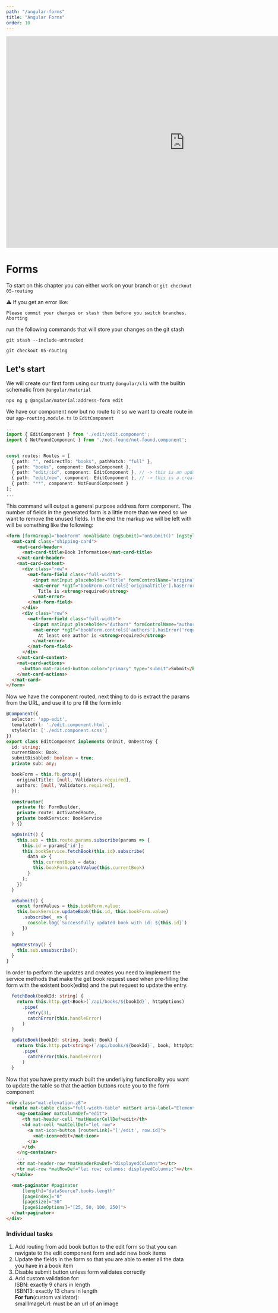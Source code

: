 ```yaml
---
path: "/angular-forms"
title: "Angular Forms"
order: 10
---
```


<iframe src="https://docs.google.com/presentation/d/16FG_sNi3Cmxi-nrJAXJm0mF6lp0uwm4ltubP47mGTyw/embed?start=false&loop=false&delayms=30000" frameborder="0" width="960" height="569" allowfullscreen="true" mozallowfullscreen="true" webkitallowfullscreen="true"></iframe>

# Forms


To start on this chapter you can either work on your branch or
`git checkout 05-routing`

⚠️  If you get an error like:

```shell
Please commit your changes or stash them before you switch branches.
Aborting
```

run the following commands that will store your changes on the git stash

`git stash --include-untracked`

`git checkout 05-routing`


## Let's start

We will create our first form using our trusty `@angular/cli` with the builtin schematic from `@angular/material`

`npx ng g @angular/material:address-form edit`

We have our component now but no route to it so we want to create route in our `app-routing.module.ts` to `EditComponent`

```typescript
...
import { EditComponent } from './edit/edit.component';
import { NotFoundComponent } from './not-found/not-found.component';


const routes: Routes = [
  { path: "", redirectTo: "books", pathMatch: "full" },
  { path: "books", component: BooksComponent },
  { path: "edit/:id", component: EditComponent }, // -> this is an update url with id in the url
  { path: "edit/new", component: EditComponent }, // -> this is a create url, id is 'new'
  { path: "**", component: NotFoundComponent }
];
...
```

This command will output a general purpose address form component. The number of fields in the generated form is a little more than we
need so we want to remove the unused fields. In the end the markup we will be left with will be something like the following:

```html
<form [formGroup]="bookForm" novalidate (ngSubmit)="onSubmit()" [ngStyle]="{ 'width': '50rem' }">
  <mat-card class="shipping-card">
    <mat-card-header>
      <mat-card-title>Book Information</mat-card-title>
    </mat-card-header>
    <mat-card-content>
      <div class="row">
        <mat-form-field class="full-width">
          <input matInput placeholder="Title" formControlName="originalTitle">
          <mat-error *ngIf="bookForm.controls['originalTitle'].hasError('required')">
            Title is <strong>required</strong>
          </mat-error>
        </mat-form-field>
      </div>
      <div class="row">
        <mat-form-field class="full-width">
          <input matInput placeholder="Authors" formControlName="authors">
          <mat-error *ngIf="bookForm.controls['authors'].hasError('required')">
            At least one author is <strong>required</strong>
          </mat-error>
        </mat-form-field>
      </div>
    </mat-card-content>
    <mat-card-actions>
      <button mat-raised-button color="primary" type="submit">Submit</button>
    </mat-card-actions>
  </mat-card>
</form>
```

Now we have the component routed, next thing to do is extract the params from the URL, and use it to pre fill the form info

```typescript
@Component({
  selector: 'app-edit',
  templateUrl: './edit.component.html',
  styleUrls: ['./edit.component.scss']
})
export class EditComponent implements OnInit, OnDestroy {
  id: string;
  currentBook: Book;
  submitDisabled: boolean = true;
  private sub: any;

  bookForm = this.fb.group({
    originalTitle: [null, Validators.required],
    authors: [null, Validators.required],
  });

  constructor(
    private fb: FormBuilder,
    private route: ActivatedRoute,
    private bookService: BookService
  ) {}

  ngOnInit() {
    this.sub = this.route.params.subscribe(params => {
      this.id = params['id'];
      this.bookService.fetchBook(this.id).subscribe(
        data => {
          this.currentBook = data;
          this.bookForm.patchValue(this.currentBook)
        }
      );
    })
  }

  onSubmit() {
    const formValues = this.bookForm.value;
    this.bookService.updateBook(this.id, this.bookForm.value)
      .subscribe(_ => {
        console.log(`Successfully updated book with id: ${this.id}`)
      })
  }

  ngOnDestroy() {
    this.sub.unsubscribe();
  }
}
```

In order to perform the updates and creates you need to implement the service methods that make the get book request
used when pre-filling the form with the existent book(edits) and the put request to update the entry.

```typescript
  fetchBook(bookId: string) {
    return this.http.get<Book>(`/api/books/${bookId}`, httpOptions)
      .pipe(
        retry(3),
        catchError(this.handleError)
      )
  }

  updateBook(bookId: string, book: Book) {
    return this.http.put<string>(`/api/books/${bookId}`, book, httpOptions)
      .pipe(
        catchError(this.handleError)
      )
  }
```

Now that you have pretty much built the underliying functionality you want to update the table so that the
action buttons route you to the form component

```html
<div class="mat-elevation-z8">
  <table mat-table class="full-width-table" matSort aria-label="Elements">
    <ng-container matColumnDef="edit">
      <th mat-header-cell *matHeaderCellDef>edit</th>
      <td mat-cell *matCellDef="let row">
        <a mat-icon-button [routerLink]="['/edit', row.id]">
          <mat-icon>edit</mat-icon>
        </a>
      </td>
    </ng-container>
    ...
    <tr mat-header-row *matHeaderRowDef="displayedColumns"></tr>
    <tr mat-row *matRowDef="let row; columns: displayedColumns;"></tr>
  </table>

  <mat-paginator #paginator
      [length]="dataSource?.books.length"
      [pageIndex]="0"
      [pageSize]="50"
      [pageSizeOptions]="[25, 50, 100, 250]">
  </mat-paginator>
</div>
```

### Individual tasks
1) Add routing from add book button to the edit form so that you can navigate to the edit component form and add new book items
2) Update the fields in the form so that you are able to enter all the data you have in a book item
3) Disable submit button unless form validates correctly
4) Add custom validation for: <br />
ISBN: exactly 9 chars in length <br />
ISBN13: exactly 13 chars in length <br />
__For fun__(custom validator): <br />
smallImageUrl: must be an url of an image
